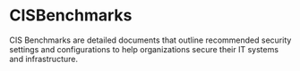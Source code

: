 # CISBenchmarks
CIS Benchmarks are detailed documents that outline recommended security settings and configurations to help organizations secure their IT systems and infrastructure.
